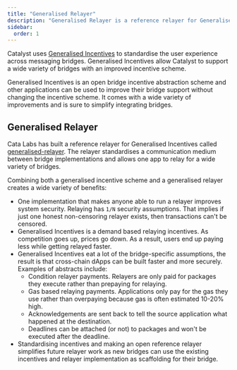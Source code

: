 ```yaml
---
title: "Generalised Relayer"
description: "Generalised Relayer is a reference relayer for Generalised Incentives. The relayer standardies communication between incentive, packet, and proof collection. This allows a single implementation to relay for many different bridges."
sidebar:
  order: 1
---
```


Catalyst uses [Generalised Incentives](https://github.com/catalystdao/GeneralisedIncentives) to standardise the user experience across messaging bridges. Generalised Incentives allow Catalyst to support a wide variety of bridges with an improved incentive scheme.

Generalised Incentives is an open bridge incentive abstraction scheme and other applications can be used to improve their bridge support without changing the incentive scheme. It comes with a wide variety of improvements and is sure to simplify integrating bridges.

## Generalised Relayer

Cata Labs has built a reference relayer for Generalised Incentives called [generalised-relayer](https://github.com/catalystdao/generalised-relayer). The relayer standardises a communication medium between bridge implementations and allows one app to relay for a wide variety of bridges.

Combining both a generalised incentive scheme and a generalised relayer creates a wide variety of benefits:

- One implementation that makes anyone able to run a relayer improves system security. Relaying has `1/N` security assumptions. That implies if just one honest non-censoring relayer exists, then transactions can't be censored.
- Generalised Incentives is a demand based relaying incentives. As competition goes up, prices go down. As a result, users end up paying less while getting relayed faster.
- Generalised Incentives eat a lot of the bridge-specific assumptions, the result is that cross-chain dApps can be built faster and more securely. Examples of abstracts include:
  - Condition relayer payments. Relayers are only paid for packages they execute rather than prepaying for relaying.
  - Gas based relaying payments. Applications only pay for the gas they use rather than overpaying because gas is often estimated 10-20% high.
  - Acknowledgements are sent back to tell the source application what happened at the destination.
  - Deadlines can be attached (or not) to packages and won't be executed after the deadline.
- Standardising incentives and making an open reference relayer simplifies future relayer work as new bridges can use the existing incentives and relayer implementation as scaffolding for their bridge.
